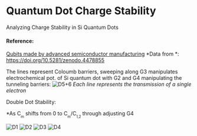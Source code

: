 # Quantum Dot Charge Stability
Analyzing Charge Stability in Si Quantum Dots

#### Reference:
[Qubits made by advanced semiconductor manufacturing](https://arxiv.org/abs/2101.12650#)
*Data from *: https://doi.org/10.5281/zenodo.4478855

The lines represent Coloumb barriers, sweeping along G3 manipulates electrochemical pot. of Si quantum dot with G2 and G4 manipulating the tunneling barriers:
![D5+6](https://github.com/ElishaPhillips/Quantum_Dot_Charge_Stability/blob/main/Graphs/D56.png)
*Each line represents the transmission of a single electron*

Double Dot Stability:

*As C<sub><sub>m</sub></sub> shifts from 0 to C<sub><sub>m</sub></sub>/C<sub><sub>1,2</sub></sub> through adjusting G4

![D1](https://github.com/ElishaPhillips/Quantum_Dot_Charge_Stability/blob/main/Graphs/D1.png)
![D2](https://github.com/ElishaPhillips/Quantum_Dot_Charge_Stability/blob/main/Graphs/D2.png)
![D3](https://github.com/ElishaPhillips/Quantum_Dot_Charge_Stability/blob/main/Graphs/D2.png)
![D4](https://github.com/ElishaPhillips/Quantum_Dot_Charge_Stability/blob/main/Graphs/D4.png)



